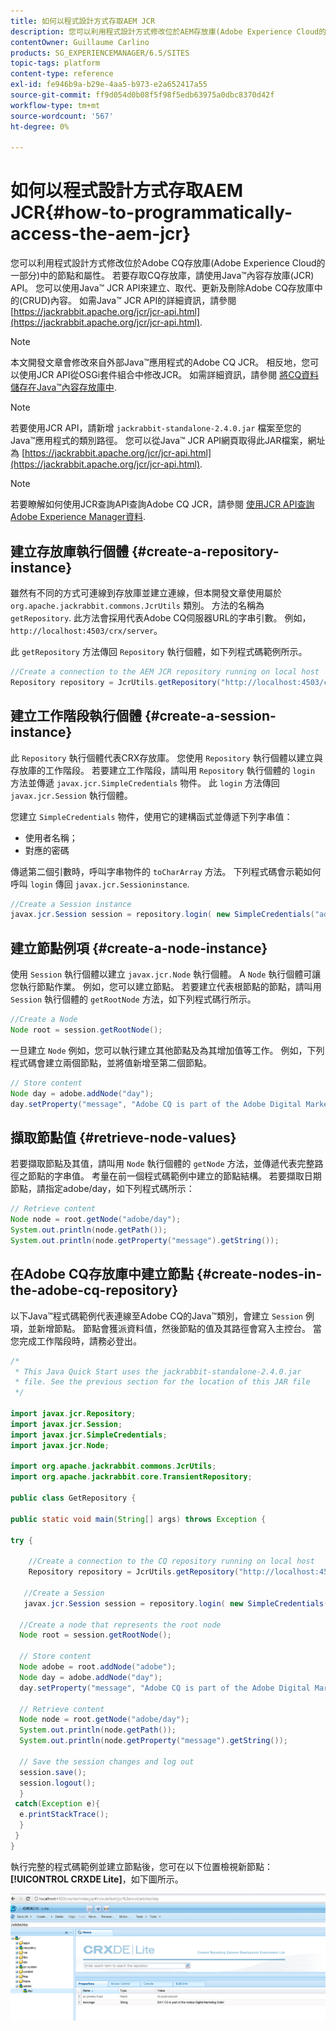 ```yaml
---
title: 如何以程式設計方式存取AEM JCR
description: 您可以利用程式設計方式修改位於AEM存放庫(Adobe Experience Cloud的一部分)中的節點和屬性
contentOwner: Guillaume Carlino
products: SG_EXPERIENCEMANAGER/6.5/SITES
topic-tags: platform
content-type: reference
exl-id: fe946b9a-b29e-4aa5-b973-e2a652417a55
source-git-commit: ff9d054d0b08f5f98f5edb63975a0dbc8370d42f
workflow-type: tm+mt
source-wordcount: '567'
ht-degree: 0%

---
```


# 如何以程式設計方式存取AEM JCR{#how-to-programmatically-access-the-aem-jcr}

您可以利用程式設計方式修改位於Adobe CQ存放庫(Adobe Experience Cloud的一部分)中的節點和屬性。 若要存取CQ存放庫，請使用Java™內容存放庫(JCR) API。 您可以使用Java™ JCR API來建立、取代、更新及刪除Adobe CQ存放庫中的(CRUD)內容。 如需Java™ JCR API的詳細資訊，請參閱 [https://jackrabbit.apache.org/jcr/jcr-api.html](https://jackrabbit.apache.org/jcr/jcr-api.html).

>[!NOTE]
>
>本文開發文章會修改來自外部Java™應用程式的Adobe CQ JCR。 相反地，您可以使用JCR API從OSGi套件組合中修改JCR。 如需詳細資訊，請參閱 [將CQ資料儲存在Java™內容存放庫中](https://helpx.adobe.com/experience-manager/using/persisting-cq-data-java-content1.html).

>[!NOTE]
>
若要使用JCR API，請新增 `jackrabbit-standalone-2.4.0.jar` 檔案至您的Java™應用程式的類別路徑。 您可以從Java™ JCR API網頁取得此JAR檔案，網址為 [https://jackrabbit.apache.org/jcr/jcr-api.html](https://jackrabbit.apache.org/jcr/jcr-api.html).

>[!NOTE]
>
若要瞭解如何使用JCR查詢API查詢Adobe CQ JCR，請參閱 [使用JCR API查詢Adobe Experience Manager資料](https://helpx.adobe.com/experience-manager/using/querying-experience-manager-data-using1.html).

## 建立存放庫執行個體 {#create-a-repository-instance}

雖然有不同的方式可連線到存放庫並建立連線，但本開發文章使用屬於 `org.apache.jackrabbit.commons.JcrUtils` 類別。 方法的名稱為 `getRepository`. 此方法會採用代表Adobe CQ伺服器URL的字串引數。 例如，`http://localhost:4503/crx/server`。

此 `getRepository` 方法傳回 `Repository` 執行個體，如下列程式碼範例所示。

```java
//Create a connection to the AEM JCR repository running on local host
Repository repository = JcrUtils.getRepository("http://localhost:4503/crx/server");
```

## 建立工作階段執行個體 {#create-a-session-instance}

此 `Repository` 執行個體代表CRX存放庫。 您使用 `Repository` 執行個體以建立與存放庫的工作階段。 若要建立工作階段，請叫用 `Repository` 執行個體的 `login` 方法並傳遞 `javax.jcr.SimpleCredentials` 物件。 此 `login` 方法傳回 `javax.jcr.Session` 執行個體。

您建立 `SimpleCredentials` 物件，使用它的建構函式並傳遞下列字串值：

* 使用者名稱；
* 對應的密碼

傳遞第二個引數時，呼叫字串物件的 `toCharArray` 方法。 下列程式碼會示範如何呼叫 `login` 傳回 `javax.jcr.Sessioninstance`.

```java
//Create a Session instance
javax.jcr.Session session = repository.login( new SimpleCredentials("admin", "admin".toCharArray()));
```

## 建立節點例項 {#create-a-node-instance}

使用 `Session` 執行個體以建立 `javax.jcr.Node` 執行個體。 A `Node` 執行個體可讓您執行節點作業。 例如，您可以建立節點。 若要建立代表根節點的節點，請叫用 `Session` 執行個體的 `getRootNode` 方法，如下列程式碼行所示。

```java
//Create a Node
Node root = session.getRootNode();
```

一旦建立 `Node` 例如，您可以執行建立其他節點及為其增加值等工作。 例如，下列程式碼會建立兩個節點，並將值新增至第二個節點。

```java
// Store content
Node day = adobe.addNode("day");
day.setProperty("message", "Adobe CQ is part of the Adobe Digital Marketing Suite!");
```

## 擷取節點值 {#retrieve-node-values}

若要擷取節點及其值，請叫用 `Node` 執行個體的 `getNode` 方法，並傳遞代表完整路徑之節點的字串值。 考量在前一個程式碼範例中建立的節點結構。 若要擷取日期節點，請指定adobe/day，如下列程式碼所示：

```java
// Retrieve content
Node node = root.getNode("adobe/day");
System.out.println(node.getPath());
System.out.println(node.getProperty("message").getString());
```

## 在Adobe CQ存放庫中建立節點 {#create-nodes-in-the-adobe-cq-repository}

以下Java™程式碼範例代表連線至Adobe CQ的Java™類別，會建立 `Session` 例項，並新增節點。 節點會獲派資料值，然後節點的值及其路徑會寫入主控台。 當您完成工作階段時，請務必登出。

```java
/*
 * This Java Quick Start uses the jackrabbit-standalone-2.4.0.jar
 * file. See the previous section for the location of this JAR file
 */

import javax.jcr.Repository;
import javax.jcr.Session;
import javax.jcr.SimpleCredentials;
import javax.jcr.Node;

import org.apache.jackrabbit.commons.JcrUtils;
import org.apache.jackrabbit.core.TransientRepository;

public class GetRepository {

public static void main(String[] args) throws Exception {

try {

    //Create a connection to the CQ repository running on local host
    Repository repository = JcrUtils.getRepository("http://localhost:4503/crx/server");

   //Create a Session
   javax.jcr.Session session = repository.login( new SimpleCredentials("admin", "admin".toCharArray()));

  //Create a node that represents the root node
  Node root = session.getRootNode();

  // Store content
  Node adobe = root.addNode("adobe");
  Node day = adobe.addNode("day");
  day.setProperty("message", "Adobe CQ is part of the Adobe Digital Marketing Suite!");

  // Retrieve content
  Node node = root.getNode("adobe/day");
  System.out.println(node.getPath());
  System.out.println(node.getProperty("message").getString());

  // Save the session changes and log out
  session.save();
  session.logout();
  }
 catch(Exception e){
  e.printStackTrace();
  }
 }
}
```

執行完整的程式碼範例並建立節點後，您可在以下位置檢視新節點： **[!UICONTROL CRXDE Lite]**，如下圖所示。

![chlimage_1-68](assets/chlimage_1-68a.png)

